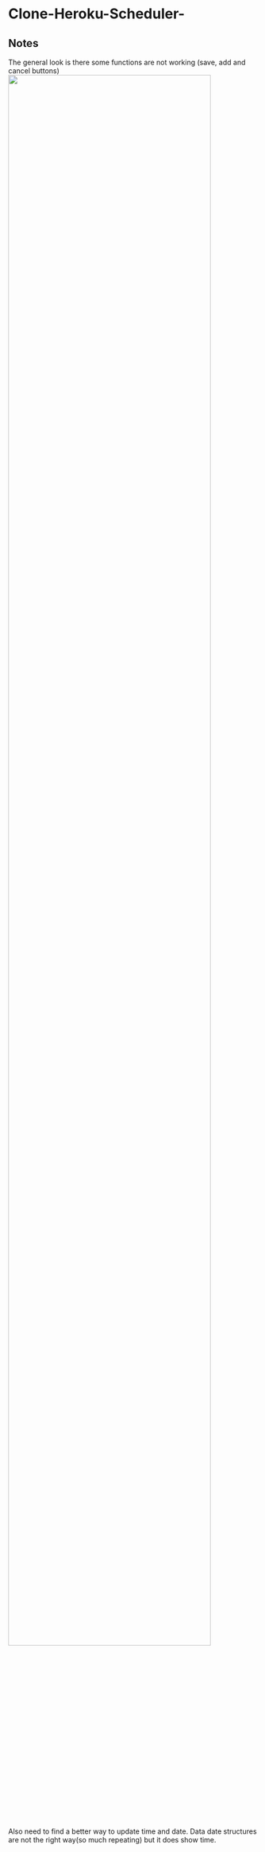 # Clone-Heroku-Scheduler-

## Notes
The general look is there some functions are not working (save, add and cancel buttons)
<img  src="https://cloud.githubusercontent.com/assets/12551985/11904175/291c617c-a573-11e5-9922-fb580cbb5e3f.png" width="90%"></img>

Also need to find a better way to update time and date. Data date structures are not the right way(so much repeating) but it does show time.
